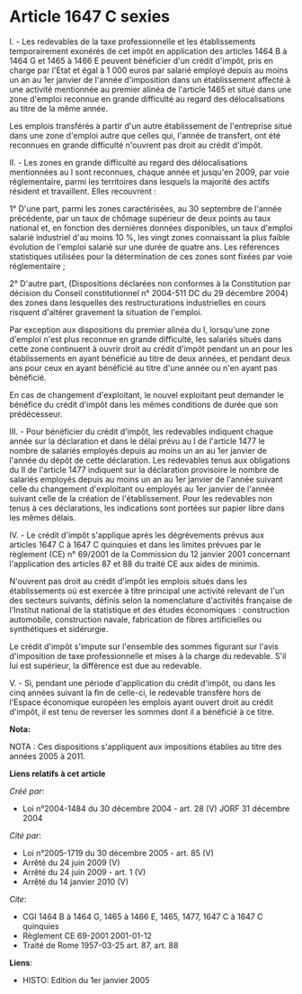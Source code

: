# Article 1647 C sexies

I. - Les redevables de la taxe professionnelle et les établissements temporairement exonérés de cet impôt en application des
articles 1464 B à 1464 G et 1465 à 1466 E peuvent bénéficier d'un crédit d'impôt, pris en charge par l'Etat et égal à 1 000
euros par salarié employé depuis au moins un an au 1er janvier de l'année d'imposition dans un établissement affecté à une
activité mentionnée au premier alinéa de l'article 1465 et situé dans une zone d'emploi reconnue en grande difficulté au
regard des délocalisations au titre de la même année.

Les emplois transférés à partir d'un autre établissement de l'entreprise situé dans une zone d'emploi autre que celles qui,
l'année de transfert, ont été reconnues en grande difficulté n'ouvrent pas droit au crédit d'impôt.

II. - Les zones en grande difficulté au regard des délocalisations mentionnées au I sont reconnues, chaque année et jusqu'en
2009, par voie réglementaire, parmi les territoires dans lesquels la majorité des actifs résident et travaillent. Elles
recouvrent :

1° D'une part, parmi les zones caractérisées, au 30 septembre de l'année précédente, par un taux de chômage supérieur de deux
points au taux national et, en fonction des dernières données disponibles, un taux d'emploi salarié industriel d'au moins 10
%, les vingt zones connaissant la plus faible évolution de l'emploi salarié sur une durée de quatre ans. Les références
statistiques utilisées pour la détermination de ces zones sont fixées par voie réglementaire ;

2° D'autre part, (Dispositions déclarées non conformes à la Constitution par décision du Conseil constitutionnel n° 2004-511
DC du 29 décembre 2004) des zones dans lesquelles des restructurations industrielles en cours risquent d'altérer gravement la
situation de l'emploi.

Par exception aux dispositions du premier alinéa du I, lorsqu'une zone d'emploi n'est plus reconnue en grande difficulté, les
salariés situés dans cette zone continuent à ouvrir droit au crédit d'impôt pendant un an pour les établissements en ayant
bénéficié au titre de deux années, et pendant deux ans pour ceux en ayant bénéficié au titre d'une année ou n'en ayant pas
bénéficié.

En cas de changement d'exploitant, le nouvel exploitant peut demander le bénéfice du crédit d'impôt dans les mêmes conditions
de durée que son prédécesseur.

III. - Pour bénéficier du crédit d'impôt, les redevables indiquent chaque année sur la déclaration et dans le délai prévu au
I de l'article 1477 le nombre de salariés employés depuis au moins un an au 1er janvier de l'année du dépôt de cette
déclaration. Les redevables tenus aux obligations du II de l'article 1477 indiquent sur la déclaration provisoire le nombre
de salariés employés depuis au moins un an au 1er janvier de l'année suivant celle du changement d'exploitant ou employés au
1er janvier de l'année suivant celle de la création de l'établissement. Pour les redevables non tenus à ces déclarations, les
indications sont portées sur papier libre dans les mêmes délais.

IV. - Le crédit d'impôt s'applique après les dégrèvements prévus aux articles 1647 C à 1647 C quinquies et dans les limites
prévues par le règlement (CE) n° 69/2001 de la Commission du 12 janvier 2001 concernant l'application des articles 87 et 88
du traité CE aux aides de minimis.

N'ouvrent pas droit au crédit d'impôt les emplois situés dans les établissements où est exercée à titre principal une
activité relevant de l'un des secteurs suivants, définis selon la nomenclature d'activités française de l'Institut national
de la statistique et des études économiques : construction automobile, construction navale, fabrication de fibres
artificielles ou synthétiques et sidérurgie.

Le crédit d'impôt s'impute sur l'ensemble des sommes figurant sur l'avis d'imposition de taxe professionnelle et mises à la
charge du redevable. S'il lui est supérieur, la différence est due au redevable.

V. - Si, pendant une période d'application du crédit d'impôt, ou dans les cinq années suivant la fin de celle-ci, le
redevable transfère hors de l'Espace économique européen les emplois ayant ouvert droit au crédit d'impôt, il est tenu de
reverser les sommes dont il a bénéficié à ce titre.

**Nota:**

NOTA : Ces dispositions s'appliquent aux impositions établies au titre des années 2005 à 2011.

**Liens relatifs à cet article**

_Créé par_:

  - Loi n°2004-1484 du 30 décembre 2004 - art. 28 (V) JORF 31 décembre 2004

_Cité par_:

  - Loi n°2005-1719 du 30 décembre 2005 - art. 85 (V)
  - Arrêté du 24 juin 2009 (V)
  - Arrêté du 24 juin 2009 - art. 1 (V)
  - Arrêté du 14 janvier 2010 (V)

_Cite_:

  - CGI 1464 B à 1464 G, 1465 à 1466 E, 1465, 1477, 1647 C à 1647 C quinquies
  - Règlement CE 69-2001 2001-01-12
  - Traité de Rome 1957-03-25 art. 87, art. 88

**Liens**:

  - HISTO: Edition du 1er janvier 2005
